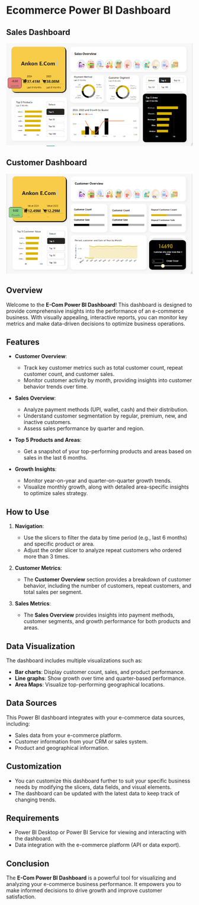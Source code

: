 # Ecommerce Power BI Dashboard

## Sales Dashboard
![Sales Dashboard](Sales%20Overview.png)

## Customer Dashboard
![Customer Dashboard](Customer%20Overview.png)


## Overview

Welcome to the **E-Com Power BI Dashboard**! This dashboard is designed to provide comprehensive insights into the performance of an e-commerce business. With visually appealing, interactive reports, you can monitor key metrics and make data-driven decisions to optimize business operations.

## Features

- **Customer Overview**: 
   - Track key customer metrics such as total customer count, repeat customer count, and customer sales.
   - Monitor customer activity by month, providing insights into customer behavior trends over time.

- **Sales Overview**: 
   - Analyze payment methods (UPI, wallet, cash) and their distribution.
   - Understand customer segmentation by regular, premium, new, and inactive customers.
   - Assess sales performance by quarter and region.

- **Top 5 Products and Areas**: 
   - Get a snapshot of your top-performing products and areas based on sales in the last 6 months.

- **Growth Insights**: 
   - Monitor year-on-year and quarter-on-quarter growth trends.
   - Visualize monthly growth, along with detailed area-specific insights to optimize sales strategy.

## How to Use

1. **Navigation**: 
   - Use the slicers to filter the data by time period (e.g., last 6 months) and specific product or area.
   - Adjust the order slicer to analyze repeat customers who ordered more than 3 times.

2. **Customer Metrics**:
   - The **Customer Overview** section provides a breakdown of customer behavior, including the number of customers, repeat customers, and total sales per segment.

3. **Sales Metrics**:
   - The **Sales Overview** provides insights into payment methods, customer segments, and growth performance for both products and areas.

## Data Visualization

The dashboard includes multiple visualizations such as:
- **Bar charts**: Display customer count, sales, and product performance.
- **Line graphs**: Show growth over time and quarter-based performance.
- **Area Maps**: Visualize top-performing geographical locations.

## Data Sources

This Power BI dashboard integrates with your e-commerce data sources, including:
- Sales data from your e-commerce platform.
- Customer information from your CRM or sales system.
- Product and geographical information.

## Customization

- You can customize this dashboard further to suit your specific business needs by modifying the slicers, data fields, and visual elements.
- The dashboard can be updated with the latest data to keep track of changing trends.

## Requirements

- Power BI Desktop or Power BI Service for viewing and interacting with the dashboard.
- Data integration with the e-commerce platform (API or data export).

## Conclusion

The **E-Com Power BI Dashboard** is a powerful tool for visualizing and analyzing your e-commerce business performance. It empowers you to make informed decisions to drive growth and improve customer satisfaction.
